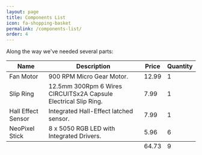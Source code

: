 ```yaml
---
layout: page
title: Components List
icon: fa-shopping-basket
permalink: /components-list/
order: 4
---
```


Along the way we've needed several parts:

<div class="table-wrapper">
  <table>
    <thead>
      <tr>
        <th>Name</th>
        <th>Description</th>
        <th>Price</th>
        <th>Quantity</th>
      </tr>
    </thead>
    <tbody>
    <tr>
        <td>Fan Motor</td>
        <td>900 RPM Micro Gear Motor.</td>
        <td>12.99</td>
        <td>1</td>
      </tr>
      <tr>
        <td>Slip Ring</td>
        <td>12.5mm 300Rpm 6 Wires CIRCUITSx2A Capsule Electrical Slip Ring.</td>
        <td>7.99</td>
        <td>1</td>
      </tr>
      <tr>
        <td>Hall Effect Sensor</td>
        <td>Integrated Hall-Effect latched sensor.</td>
        <td>7.99</td>
        <td>1</td>
      </tr>
      <tr>
        <td>NeoPixel Stick</td>
        <td>8 x 5050 RGB LED with Integrated Drivers.</td>
        <td>5.96</td>
        <td>6</td>
      </tr>
    </tbody>
    <tfoot>
      <tr>
        <td colspan="2"></td>
        <td>64.73</td>
        <td>9</td>
      </tr>
    </tfoot>
  </table>
</div>